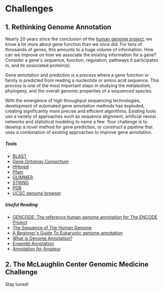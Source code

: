 # Challenges

## 1. Rethinking Genome Annotation

Nearly 20 years since the conclusion of the [human genome
project](https://www.genome.gov/10001772/all-about-the--human-genome-project-hgp/),
we know a lot more about gene function than we once did. For tens of thousands
of genes, this amounts to a huge volume of information. How can we improve on
how we associate the existing information for a gene? Consider a gene's
sequence, function, regulation, pathways it participates in, and its associated
protein(s).

Gene annotation and prediction is a process where a gene function or family is
predicted from reading a nucleotide or amino acid sequence. This process is one
of the most important steps in studying the metabolism, phylogeny, and the
overall genomic properties of a sequenced species.

With the emergence of high throughput sequencing technologies, development of
automated gene annotation methods has exploded, creating significantly more
precise and efficient algorithms. Existing tools use a variety of approaches
such as sequence alignment, artificial neural networks and statistical modeling
to name a few. Your challenge is to develop a novel method for gene prediction,
or construct a pipeline that uses a combination of existing approaches to
improve gene annotation.

##### Tools

* [BLAST](http://blast.ncbi.nlm.nih.gov/Blast.cgi)
* [Gene Ontology Consortium](http://geneontology.org/)
* [HHpred](http://toolkit.tuebingen.mpg.de/hhpred)
* [Pfam](http://pfam.xfam.org/)
* [GLIMMER](http://www.cbcb.umd.edu/software/glimmer-mg/)
* [STRING](https://string-db.org/)
* [PDB](https://www.rcsb.org/)
* [UCSC genome browser](https://genome.ucsc.edu/)

##### Useful Reading

* [GENCODE: The reference human genome annotation for The ENCODE Project](http://genome.cshlp.org/content/22/9/1760.full.html)
* [The Sequence of The Human Genome](https://drive.google.com/file/d/15dxceQvrkhzzy2Vws5mgdzl1l41vUnri/view?usp=sharing)
* [A Beginner's Guide To Eukaryotic genome annotation](https://drive.google.com/file/d/1Ji5NwvLjpfyCHRykXEYiC9kBY1Hz23aW/view?usp=sharing)
* [What is Genome Annotation?](https://support.ncbi.nlm.nih.gov/link/portal/28045/28049/Article/755/What-is-genome-annotation)
* [Ensembl Annotation](https://useast.ensembl.org/info/genome/genebuild/genome_annotation.html)
* [Annotation for Amateur](http://www.plantgdb.org/tutorial/annotatemodule/)


## 2. The McLaughlin Center Genomic Medicine Challenge

Stay tuned!
